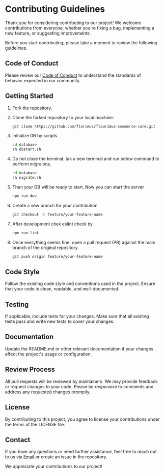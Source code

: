 # Contributing Guidelines

Thank you for considering contributing to our project! We welcome contributions from everyone, whether you're fixing a bug, implementing a new feature, or suggesting improvements.

Before you start contributing, please take a moment to review the following guidelines.

## Code of Conduct

Please review our [Code of Conduct](CODE_OF_CONDUCT.md) to understand the standards of behavior expected in our community.

## Getting Started

1. Fork the repository.
2. Clone the forked repository to your local machine:

   ```bash
   git clone https://github.com/florimus/flourimus-commerce-core.git
3. Initialize DB by scripts

    ```bash
    cd database
    sh dbstart.sh
4. Do not close the terminal. tak a new terminal and run below command to perform migraions.

    ```bash
    cd database
    sh migrate.sh
4. Then your DB will be ready to start. Now you can start the server
    ```bash
    npm run dev
5. Create a new branch for your contribution
    ```bash
    git checkout -b feature/your-feature-name
6. After development chek eslint check by
    ```bash
    npm run lint
7. Once everything seems fine, open a pull request (PR) against the main branch of the original repository.
    ```bash
    git push origin feature/your-feature-name
## Code Style
Follow the existing code style and conventions used in the project. Ensure that your code is clean, readable, and well-documented.

## Testing
If applicable, include tests for your changes. Make sure that all existing tests pass and write new tests to cover your changes.

## Documentation
Update the README.md or other relevant documentation if your changes affect the project's usage or configuration.

## Review Process
All pull requests will be reviewed by maintainers. We may provide feedback or request changes to your code. Please be responsive to comments and address any requested changes promptly.

## License
By contributing to this project, you agree to license your contributions under the terms of the LICENSE file.

## Contact
If you have any questions or need further assistance, feel free to reach out to us via [Email](mailto:anoopsunitha007@gmail.com) or create an issue in the repository.

We appreciate your contributions to our project!